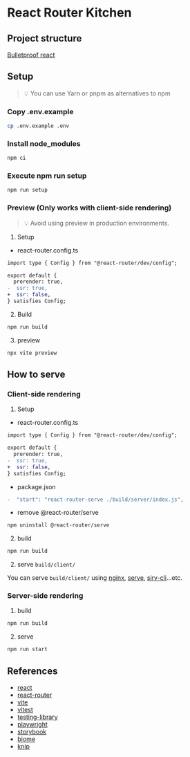 # React Router Kitchen

## Project structure

[Bulletproof react](https://github.com/alan2207/bulletproof-react/blob/master/docs/project-structure.md)

## Setup

> 💡 You can use Yarn or pnpm as alternatives to npm

### Copy .env.example

```sh
cp .env.example .env
```

### Install node_modules

```sh
npm ci
```

### Execute npm run setup

```sh
npm run setup
```

### Preview (Only works with client-side rendering)

> 💡 Avoid using preview in production environments.

1. Setup

- react-router.config.ts

```diff
import type { Config } from "@react-router/dev/config";

export default {
  prerender: true,
-  ssr: true,
+  ssr: false,
} satisfies Config;
```

2. Build

```sh
npm run build
```

3. preview

```sh
npx vite preview
```

## How to serve

### Client-side rendering

1. Setup

- react-router.config.ts

```diff
import type { Config } from "@react-router/dev/config";

export default {
  prerender: true,
-  ssr: true,
+  ssr: false,
} satisfies Config;
```

- package.json

```diff
-  "start": "react-router-serve ./build/server/index.js",
```

- remove @react-router/serve
```bash
npm uninstall @react-router/serve
```

2. build

```sh
npm run build
```

2. serve `build/client/`

You can serve `build/client/` using [nginx](https://docs.nginx.com/nginx/admin-guide/web-server/serving-static-content/), [serve](https://www.npmjs.com/package/serve), [sirv-cli](https://www.npmjs.com/package/sirv-cli)...etc.

### Server-side rendering

1. build

```sh
npm run build
```

2. serve

```sh
npm run start
```

## References

- [react](https://react.dev/)
- [react-router](https://reactrouter.com/home)
- [vite](https://vite.dev/guide/)
- [vitest](https://vitest.dev/guide/)
- [testing-library](https://testing-library.com/docs)
- [playwright](https://playwright.dev/docs/intro)
- [storybook](https://storybook.js.org/docs)
- [biome](https://biomejs.dev/)
- [knip](https://knip.dev/overview/getting-started)
